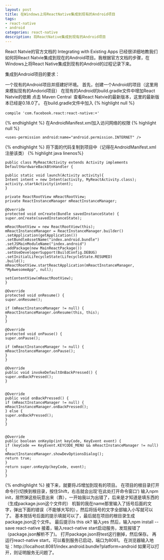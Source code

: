 ```yaml
---
layout: post
title: 在Windows上将ReactNative集成到现有的Android项目
tags:
- react-native
- android
categories: react-native
description: 将ReactNative集成到现有的Android项目
---
```


React Natvie的官方文档的 Integrating with Existing Apps 已经很详细地教我们如何将React Natvie集成到现在的Android项目。我根据官方文档的步骤，在Windows上将React Native集成到现有的Android的过程记录下来。

集成到Android项目的要求：

一个现有的Android项目并搭建好环境。
首先，创建一个Android的项目（这里用来模拟现有的Andorid项目）
在现有的Android的build.gradle文件中增加React Natvie的依赖
点击 Maven Central 查看React Natvie的最新版本，这里的最新版本已经是0.18.0了。
在build.gradle文件中加入 
{% highlight null %}

`compile 'com.facebook.react:react-native:+'`  

{% endhighlight %}
在AndroidManifest.xml加入访问网络的权限
{% highlight null %}

    <uses-permission android:name="android.permission.INTERNET" />

{% endhighlight %}
将下面的代码复制到项目中（记得在AndroidManifest.xml注册该类）
{% highlight java linenos%}

    public class MyReactActivity extends Activity implements DefaultHardwareBackBtnHandler {
    
    public static void launch(Activity activity){
    Intent intent = new Intent(activity, MyReactActivity.class);
    activity.startActivity(intent);
    }
    
    private ReactRootView mReactRootView;
    private ReactInstanceManager mReactInstanceManager;
    
    @Override
    protected void onCreate(Bundle savedInstanceState) {
    super.onCreate(savedInstanceState);
    
    mReactRootView = new ReactRootView(this);
    mReactInstanceManager = ReactInstanceManager.builder()
    .setApplication(getApplication())
    .setBundleAssetName("index.android.bundle")
    .setJSMainModuleName("index.android")
    .addPackage(new MainReactPackage())
    .setUseDeveloperSupport(BuildConfig.DEBUG)
    .setInitialLifecycleState(LifecycleState.RESUMED)
    .build();
    mReactRootView.startReactApplication(mReactInstanceManager, "MyAwesomeApp", null);
    
    setContentView(mReactRootView);
    }
    
    @Override
    protected void onResume() {
    super.onResume();
    
    if (mReactInstanceManager != null) {
    mReactInstanceManager.onResume(this, this);
    }
    }
    
    @Override
    protected void onPause() {
    super.onPause();
    
    if (mReactInstanceManager != null) {
    mReactInstanceManager.onPause();
    }
    }
    
    @Override
    public void invokeDefaultOnBackPressed() {
    super.onBackPressed();
    }
    
    
    @Override
    public void onBackPressed() {
    if (mReactInstanceManager != null) {
    mReactInstanceManager.onBackPressed();
    } else {
    super.onBackPressed();
    }
    }
    
    
    @Override
    public boolean onKeyUp(int keyCode, KeyEvent event) {
    if (keyCode == KeyEvent.KEYCODE_MENU && mReactInstanceManager != null) {
    mReactInstanceManager.showDevOptionsDialog();
    return true;
    }
    return super.onKeyUp(keyCode, event);
    }
    }

{% endhighlight %}
接下来，就要将JS增加到现有的项目。
在项目的根目录打开命令行(切换到根目录，按住Shift，右击就会出现‘在此处打开命令窗口’)
输入npm init，居然弹这些玩意出来（靠），一开始我以为出错了，后来是才知道是填东西的（生成package.json这个文件的）
机智的我在name那里输入了括号后面的文字，弹出下面的错误（不能够大写的），然后将括号的文字全部输入小写就可以了。
基本按括号后面的提示填就可以了，最后就在项目的根目录生成package.json这个文件。
最后提示Is this ok? 输入yes
然后，输入npm install --save react-native
接着，输入react-native start启动服务，发现报错了（package.json解析不了)。
打开package.json将test这行删掉，然后保存。
再运行react-native start，可以看到服务已启动，端口为8081。
在浏览器输入地址：http://localhost:8081/index.android.bundle?platform=android
如果可以打开，则证明服务无问题了。
